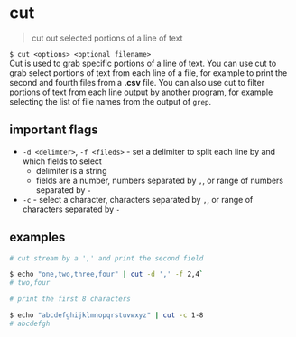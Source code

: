 # cut
> cut out selected portions of a line of text  

`$ cut <options> <optional filename>`   
Cut is used to grab specific portions of a line of text. You can use cut to grab select portions of text from each line of a file, for example to print the second and fourth files from a **.csv** file. You can also use cut to filter portions of text from each line output by another program, for example selecting the list of file names from the output of `grep`.

## important flags
* `-d <delimter>`, `-f <fileds>` - set a delimiter to split each line by and which fields to select
  * delimiter is a string
  * fields are a number, numbers separated by `,`, or range of numbers separated by `-`
* `-c` - select a character, characters separated by `,`, or range of characters separated by `-`

## examples
``` sh
# cut stream by a ',' and print the second field

$ echo "one,two,three,four" | cut -d ',' -f 2,4`  
# two,four
```

``` sh
# print the first 8 characters

$ echo "abcdefghijklmnopqrstuvwxyz" | cut -c 1-8
# abcdefgh
```
